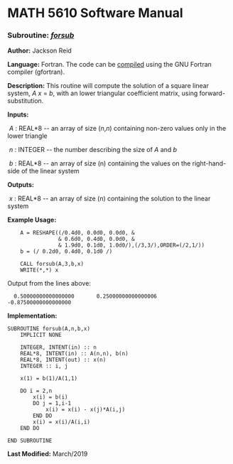 # MATH 5610 Software Manual

### Subroutine: [_forsub_](../forsub.f90)

**Author:** Jackson Reid

**Language:** Fortran. The code can be [compiled](compilation.md) using the GNU Fortran compiler (gfortran).

**Description:** This routine will compute the solution of a square linear system, _A_ _x_ = _b_, with an lower triangular coefficient matrix, using forward-substitution.

**Inputs:** 

​        _A_ : REAL*8 -- an array of size (_n_,_n_) containing non-zero values only in the lower triangle

​	_n_ : INTEGER -- the number describing the size of _A_ and _b_

​        _b_ : REAL*8 -- an array of size (n) containing the values on the right-hand-side of the linear system

**Outputs:** 

​        _x_ : REAL*8 -- an array of size (n) containing the solution to the linear system

**Example Usage:** 

```
    A = RESHAPE((/0.4d0, 0.0d0, 0.0d0, &
                & 0.6d0, 0.4d0, 0.0d0, &
                & 1.9d0, 0.1d0, 1.0d0/),(/3,3/),ORDER=(/2,1/))
    b = (/ 0.2d0, 0.4d0, 0.1d0 /)

    CALL forsub(A,3,b,x)
    WRITE(*,*) x
```
Output from the lines above:
```
  0.50000000000000000       0.25000000000000006      -0.87500000000000000 
```
**Implementation:**

```
SUBROUTINE forsub(A,n,b,x)
    IMPLICIT NONE

    INTEGER, INTENT(in) :: n
    REAL*8, INTENT(in) :: A(n,n), b(n)
    REAL*8, INTENT(out) :: x(n)
    INTEGER :: i, j

    x(1) = b(1)/A(1,1)

    DO i = 2,n
        x(i) = b(i)
        DO j = 1,i-1
            x(i) = x(i) - x(j)*A(i,j)
        END DO
        x(i) = x(i)/A(i,i)
    END DO

END SUBROUTINE
```



**Last Modified:** March/2019

